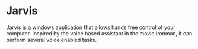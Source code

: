 # Jarvis
Jarvis is a windows application that allows hands free control of your computer. Inspired by the voice based assistant in the movie Ironman, it can perform several voice enabled tasks.  
